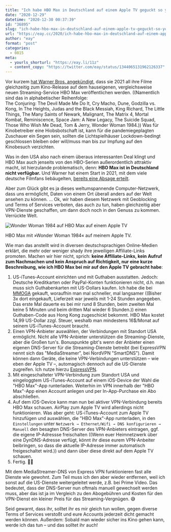 ```yaml
---
title: "Ich habe HBO Max in Deutschland auf einem Apple TV geguckt so you don't have to"
date: "2020-12-29"
datetime: "2020-12-30 00:37:39"
id: "36895"
slug: "ich-habe-hbo-max-in-deutschland-auf-einem-apple-tv-geguckt-so-you-dont-have-to"
url: "https://eay.cc/2020/ich-habe-hbo-max-in-deutschland-auf-einem-apple-tv-geguckt-so-you-dont-have-to/"
author: "eay"
format: "post"
categories:
  - 0815
meta:
  - yourls_shorturl: "https://eay.li/11z"
  - content_copy: "https://twitter.com/eay/status/1344065131962126337"
---
```


Vor kurzem [hat Warner Bros. angekündigt](https://www.theverge.com/2020/12/3/22150605/hbo-max-warner-bros-movies-2021-simultaneous-release-matrix-godzilla-suicide-squad-space-jam), dass sie 2021 all ihre Filme gleichzeitig zum Kino-Release auf dem hauseigenen, vergleichsweise neuen Streaming-Service HBO Max veröffentlichen werden. ((Namentlich sind das in alphabetischer Reihenfolge:  
The Conjuring: The Devil Made Me Do It, Cry Macho, Dune, Godzilla vs. Kong, In The Heights, Judas and the Black Messiah, King Richard, The Little Things, The Many Saints of Newark, Malignant, The Matrix 4, Mortal Kombat, Reminiscence, Space Jam: A New Legacy, The Suicide Squad, Those Who Wish Me Dead, Tom & Jerry, Wonder Woman 1984.)) Was für Kinobetreiber eine Hiobsbotschaft ist, kann für die pandemiegeplagten Zuschauer ein Segen sein, sollten die Lichtspielhäuser Lockdown-bedingt geschlossen bleiben oder will/muss man bis zur Impfung auf den Kinobesuch verzichten.

Was in den USA also nach einem überaus interessanten Deal klingt und HBO Max auch jenseits von den HBO-Serien außerordentlich attraktiv macht, ist hierzulande problematisch, denn: **HBO Max ist in Deutschland nicht verfügbar.** Und Warner hat einem Start in 2021, mit dem viele deutsche Filmfans lieb­äugelten, [bereits eine Absage erteilt](https://www.spiegel.de/kultur/kino/hbo-max-erteilt-deutschland-fuer-2021-eine-absage-a-f0987181-cfe1-4228-a330-ec8572f94d61).

Aber zum Glück gibt es ja dieses weltumspannende Computer-Netzwerk, dass uns ermöglicht, Daten von einem Ort überall anders auf der Welt ansehen zu können. … Ok, wir haben diesem Netzwerk mit Geoblocking und Terms of Services verboten, das auch zu tun, haben gleichzeitig aber VPN-Dienste geschaffen, um dann doch noch in den Genuss zu kommen. Verrückte Welt.

![Wonder Woman 1984 auf HBO Max auf einem Apple TV](https://eay.cc/uploads/2020/ww1984-apple-tv.jpg)

HBO Max mit »Wonder Woman 1984« auf meinem Apple TV.

Wie man das anstellt wird in diversen deutschsprachigen Online-Medien erklärt, die mehr oder weniger shady ihre jeweiligen Affiliate-Links promoten. Machen wir hier nicht, sprich: **keine Affiliate-Links, kein Aufruf zum Nach­machen und kein Anspruch auf Richtigkeit, nur eine kurze Beschreibung, wie ich HBO Max bei mir auf den Apple TV gebracht habe**:

1. US-iTunes-Account einrichten und mit Guthaben ausstatten. Jedoch: Deutsche Kreditkarten oder PayPal-Konten funktionieren nicht, d.h. man muss sich Guthabenkarten mit US-Dollars kaufen. Ich habe die bei [MMOGA](https://www.mmoga.de/) gekauft, woraufhin man mal schneller, mal langsamer ((Bisher 3x dort eingekauft, Lieferzeit war jeweils mit 1-24 Stunden angegeben. Das erste Mal dauerte es bei mir rund 8 Stunden, beim zweiten Mal keine 5 Minuten und beim dritten Mal wieder 6 Stunden.)) einen Guthaben-Code aus Hong Kong zugeschickt bekommt. HBO Max kostet 14,99 US-Dollar zzgl. Steuer, weshalb man mindestens 16$/Monat auf seinem US-iTunes-Account braucht.
2. Einen VPN-Anbieter auswählen, der Verbindungen mit Standort USA ermöglicht. Nicht alle VPN-Anbieter unterstützen die Streaming-Dienste, aber die Großen tun's. Bonuspunkte gibt's wenn der Anbieter einen eigenen DNS-Server für die Streaming-Dienste betreibt (bei ExpressVPN nennt sich das "MediaStreamer", bei NordVPN "SmartDNS"). Damit können dann Geräte, die keine VPN-Verbindungen unterstützen – wie eben der Apple TV –, automagisch dennoch auf die US-Dienste zugreifen. Ich nutze hierzu [ExpressVPN](https://www.expressvpn.com/).
3. Mit eingeschalteter VPN-Verbindung zum Standort USA und eingeloggtem US-iTunes-Account auf einem iOS-Device der Wahl die "HBO Max"-App runterladen. Weiterhin im VPN innerhalb der "HBO Max"-App einen Account anlegen und per In-App-Purchase ein Abo abschließen.
4. Auf dem iOS-Device kann man nun bei aktiver VPN-Verbindung bereits HBO Max schauen. AirPlay zum Apple TV wird allerdings nicht funktionieren. Was aber geht: US-iTunes-Account zum Apple TV hinzufügen und auswählen, die "HBO Max"-App runterladen, in den `Einstellungen` unter `Netzwerk → Ethernet/Wifi → DNS konfigurieren → Manuell` den besagten DNS-Server des VPN-Anbieters eintragen, ggf. die eigene IP-Adressse freischalten ((Wenn euer Heimnetzwerk über eine DynDNS-Adresse verfügt, könnt ihr diese eurem VPN-Anbeiter beibringen, so dass die aktuelle IP-Adresse immer automatisch freigeschaltet wird.)) und dann über diese direkt auf dem Apple TV schauen.
5. Fertig. 💪🏻

Mit dem MediaStreamer-DNS von Express VPN funktionieren fast alle Dienste wie gewohnt. Zum Teil muss ich den aber wieder entfernen, weil ich sonst auf die US-Dienste weitergeleitet werde, z.B. bei Prime Video. Das bedeutet, dass der DNS-Server nun oftmals manuell gewechselt werden muss, aber das ist ja im Vergleich zu den Abogebühren und Kosten für den VPN-Dienst ein kleiner Preis für das Streaming-Vergnügen. 😅

Seid gewarnt, dass ihr, solltet ihr es mir gleich tun wollen, gegen diverse Terms of Services verstoßt und eure Accounts jederzeit dicht gemacht werden können. Außerdem: Sobald man wieder sicher ins Kino gehen kann, werde ich das tun – und das solltet ihr auch!
